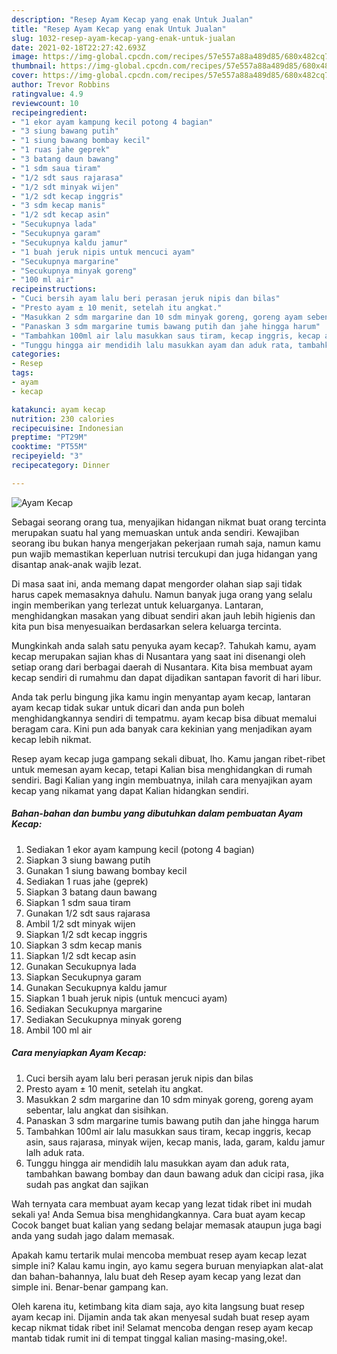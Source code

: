 ```yaml
---
description: "Resep Ayam Kecap yang enak Untuk Jualan"
title: "Resep Ayam Kecap yang enak Untuk Jualan"
slug: 1032-resep-ayam-kecap-yang-enak-untuk-jualan
date: 2021-02-18T22:27:42.693Z
image: https://img-global.cpcdn.com/recipes/57e557a88a489d85/680x482cq70/ayam-kecap-foto-resep-utama.jpg
thumbnail: https://img-global.cpcdn.com/recipes/57e557a88a489d85/680x482cq70/ayam-kecap-foto-resep-utama.jpg
cover: https://img-global.cpcdn.com/recipes/57e557a88a489d85/680x482cq70/ayam-kecap-foto-resep-utama.jpg
author: Trevor Robbins
ratingvalue: 4.9
reviewcount: 10
recipeingredient:
- "1 ekor ayam kampung kecil potong 4 bagian"
- "3 siung bawang putih"
- "1 siung bawang bombay kecil"
- "1 ruas jahe geprek"
- "3 batang daun bawang"
- "1 sdm saua tiram"
- "1/2 sdt saus rajarasa"
- "1/2 sdt minyak wijen"
- "1/2 sdt kecap inggris"
- "3 sdm kecap manis"
- "1/2 sdt kecap asin"
- "Secukupnya lada"
- "Secukupnya garam"
- "Secukupnya kaldu jamur"
- "1 buah jeruk nipis untuk mencuci ayam"
- "Secukupnya margarine"
- "Secukupnya minyak goreng"
- "100 ml air"
recipeinstructions:
- "Cuci bersih ayam lalu beri perasan jeruk nipis dan bilas"
- "Presto ayam ± 10 menit, setelah itu angkat."
- "Masukkan 2 sdm margarine dan 10 sdm minyak goreng, goreng ayam sebentar, lalu angkat dan sisihkan."
- "Panaskan 3 sdm margarine tumis bawang putih dan jahe hingga harum"
- "Tambahkan 100ml air lalu masukkan saus tiram, kecap inggris, kecap asin, saus rajarasa, minyak wijen, kecap manis, lada, garam, kaldu jamur lalh aduk rata."
- "Tunggu hingga air mendidih lalu masukkan ayam dan aduk rata, tambahkan bawang bombay dan daun bawang aduk dan cicipi rasa, jika sudah pas angkat dan sajikan"
categories:
- Resep
tags:
- ayam
- kecap

katakunci: ayam kecap 
nutrition: 230 calories
recipecuisine: Indonesian
preptime: "PT29M"
cooktime: "PT55M"
recipeyield: "3"
recipecategory: Dinner

---
```



![Ayam Kecap](https://img-global.cpcdn.com/recipes/57e557a88a489d85/680x482cq70/ayam-kecap-foto-resep-utama.jpg)

Sebagai seorang orang tua, menyajikan hidangan nikmat buat orang tercinta merupakan suatu hal yang memuaskan untuk anda sendiri. Kewajiban seorang ibu bukan hanya mengerjakan pekerjaan rumah saja, namun kamu pun wajib memastikan keperluan nutrisi tercukupi dan juga hidangan yang disantap anak-anak wajib lezat.

Di masa  saat ini, anda memang dapat mengorder olahan siap saji tidak harus capek memasaknya dahulu. Namun banyak juga orang yang selalu ingin memberikan yang terlezat untuk keluarganya. Lantaran, menghidangkan masakan yang dibuat sendiri akan jauh lebih higienis dan kita pun bisa menyesuaikan berdasarkan selera keluarga tercinta. 



Mungkinkah anda salah satu penyuka ayam kecap?. Tahukah kamu, ayam kecap merupakan sajian khas di Nusantara yang saat ini disenangi oleh setiap orang dari berbagai daerah di Nusantara. Kita bisa membuat ayam kecap sendiri di rumahmu dan dapat dijadikan santapan favorit di hari libur.

Anda tak perlu bingung jika kamu ingin menyantap ayam kecap, lantaran ayam kecap tidak sukar untuk dicari dan anda pun boleh menghidangkannya sendiri di tempatmu. ayam kecap bisa dibuat memalui beragam cara. Kini pun ada banyak cara kekinian yang menjadikan ayam kecap lebih nikmat.

Resep ayam kecap juga gampang sekali dibuat, lho. Kamu jangan ribet-ribet untuk memesan ayam kecap, tetapi Kalian bisa menghidangkan di rumah sendiri. Bagi Kalian yang ingin membuatnya, inilah cara menyajikan ayam kecap yang nikamat yang dapat Kalian hidangkan sendiri.

<!--inarticleads1-->

##### Bahan-bahan dan bumbu yang dibutuhkan dalam pembuatan Ayam Kecap:

1. Sediakan 1 ekor ayam kampung kecil (potong 4 bagian)
1. Siapkan 3 siung bawang putih
1. Gunakan 1 siung bawang bombay kecil
1. Sediakan 1 ruas jahe (geprek)
1. Siapkan 3 batang daun bawang
1. Siapkan 1 sdm saua tiram
1. Gunakan 1/2 sdt saus rajarasa
1. Ambil 1/2 sdt minyak wijen
1. Siapkan 1/2 sdt kecap inggris
1. Siapkan 3 sdm kecap manis
1. Siapkan 1/2 sdt kecap asin
1. Gunakan Secukupnya lada
1. Siapkan Secukupnya garam
1. Gunakan Secukupnya kaldu jamur
1. Siapkan 1 buah jeruk nipis (untuk mencuci ayam)
1. Sediakan Secukupnya margarine
1. Sediakan Secukupnya minyak goreng
1. Ambil 100 ml air




<!--inarticleads2-->

##### Cara menyiapkan Ayam Kecap:

1. Cuci bersih ayam lalu beri perasan jeruk nipis dan bilas
1. Presto ayam ± 10 menit, setelah itu angkat.
1. Masukkan 2 sdm margarine dan 10 sdm minyak goreng, goreng ayam sebentar, lalu angkat dan sisihkan.
1. Panaskan 3 sdm margarine tumis bawang putih dan jahe hingga harum
1. Tambahkan 100ml air lalu masukkan saus tiram, kecap inggris, kecap asin, saus rajarasa, minyak wijen, kecap manis, lada, garam, kaldu jamur lalh aduk rata.
1. Tunggu hingga air mendidih lalu masukkan ayam dan aduk rata, tambahkan bawang bombay dan daun bawang aduk dan cicipi rasa, jika sudah pas angkat dan sajikan




Wah ternyata cara membuat ayam kecap yang lezat tidak ribet ini mudah sekali ya! Anda Semua bisa menghidangkannya. Cara buat ayam kecap Cocok banget buat kalian yang sedang belajar memasak ataupun juga bagi anda yang sudah jago dalam memasak.

Apakah kamu tertarik mulai mencoba membuat resep ayam kecap lezat simple ini? Kalau kamu ingin, ayo kamu segera buruan menyiapkan alat-alat dan bahan-bahannya, lalu buat deh Resep ayam kecap yang lezat dan simple ini. Benar-benar gampang kan. 

Oleh karena itu, ketimbang kita diam saja, ayo kita langsung buat resep ayam kecap ini. Dijamin anda tak akan menyesal sudah buat resep ayam kecap nikmat tidak ribet ini! Selamat mencoba dengan resep ayam kecap mantab tidak rumit ini di tempat tinggal kalian masing-masing,oke!.

